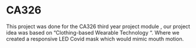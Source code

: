 # CA326
This project was done for the CA326 third year project module , our project idea was based on “Clothing-based Wearable Technology “. Where we created a responsive LED Covid mask which would mimic mouth motion. 
